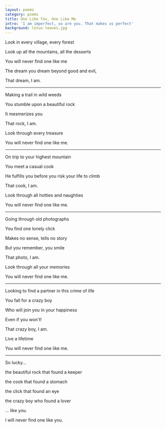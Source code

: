 ```yaml
---
layout: poems
category: poems 
title: One Like You, One Like Me 
intro: 'I am imperfect, so are you. That makes us perfect'
background: lotus-leaves.jpg 
---
```


Look in every village, every forest

Look up all the mountains, all the desserts

You will never find one like me

The dream you dream beyond good and evil,

That dream, I am.

----

Making a trail in wild weeds

You stumble upon a beautiful rock

It mesmerizes you

That rock, I am.

Look through every treasure

You will never find one like me.

----

On trip to your highest mountain

You meet a casual cook

He fulfills you before you risk your life to climb

That cook, I am.

Look through all hotties and naughties

You will never find one like me.

----

Going through old photographs

You find one lonely click

Makes no sense, tells no story

But you remember, you smile

That photo, I am.

Look through all your memories

You will never find one like me.

----

Looking to find a partner in this crime of life

You fall for a crazy boy

Who will join you in your happiness

Even if you won't!

That crazy boy, I am.

Live a lifetime

You will never find one like me.

----
So lucky...

the beautiful rock that found a keeper

the cook that found a stomach

the click that found an eye

the crazy boy who found a lover

... like you.

I will never find one like you.
